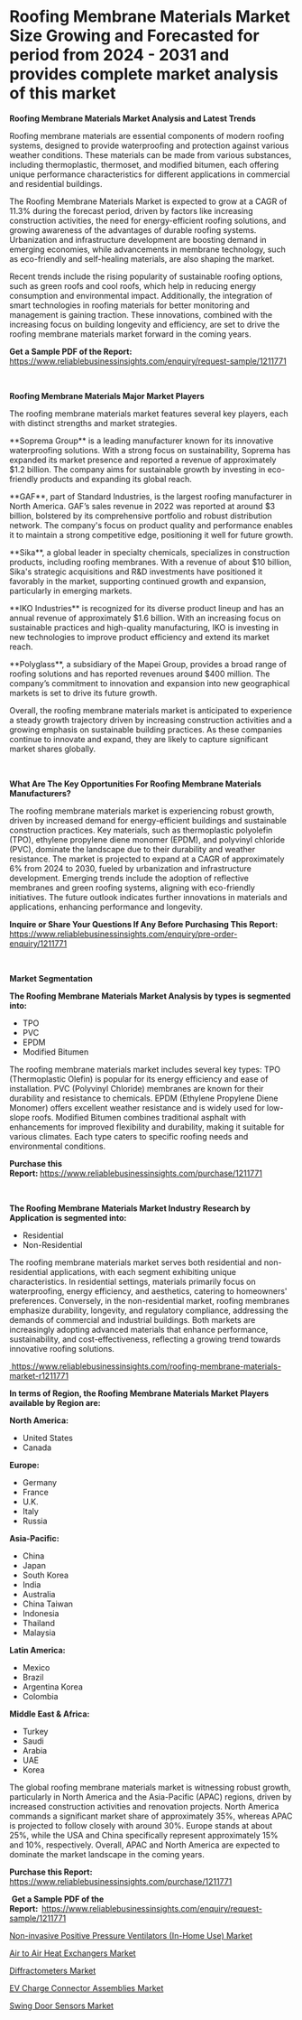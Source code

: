 <p><h1>Roofing Membrane Materials Market Size Growing and Forecasted for period from 2024 - 2031 and provides complete market analysis of this market</h1></p><p><strong>Roofing Membrane Materials Market Analysis and Latest Trends</strong></p>
<p><p>Roofing membrane materials are essential components of modern roofing systems, designed to provide waterproofing and protection against various weather conditions. These materials can be made from various substances, including thermoplastic, thermoset, and modified bitumen, each offering unique performance characteristics for different applications in commercial and residential buildings.</p><p>The Roofing Membrane Materials Market is expected to grow at a CAGR of 11.3% during the forecast period, driven by factors like increasing construction activities, the need for energy-efficient roofing solutions, and growing awareness of the advantages of durable roofing systems. Urbanization and infrastructure development are boosting demand in emerging economies, while advancements in membrane technology, such as eco-friendly and self-healing materials, are also shaping the market.</p><p>Recent trends include the rising popularity of sustainable roofing options, such as green roofs and cool roofs, which help in reducing energy consumption and environmental impact. Additionally, the integration of smart technologies in roofing materials for better monitoring and management is gaining traction. These innovations, combined with the increasing focus on building longevity and efficiency, are set to drive the roofing membrane materials market forward in the coming years.</p></p>
<p><strong>Get a Sample PDF of the Report:&nbsp;</strong> <a href="https://www.reliablebusinessinsights.com/enquiry/request-sample/1211771?utm_campaign=96&utm_medium=2&utm_source=Github&utm_content=ia&utm_term=05102024&utm_id=roofing-membrane-materials">https://www.reliablebusinessinsights.com/enquiry/request-sample/1211771</a></p>
<p>&nbsp;</p>
<p><strong>Roofing Membrane Materials Major Market Players</strong></p>
<p><p>The roofing membrane materials market features several key players, each with distinct strengths and market strategies. </p><p>**Soprema Group** is a leading manufacturer known for its innovative waterproofing solutions. With a strong focus on sustainability, Soprema has expanded its market presence and reported a revenue of approximately $1.2 billion. The company aims for sustainable growth by investing in eco-friendly products and expanding its global reach.</p><p>**GAF**, part of Standard Industries, is the largest roofing manufacturer in North America. GAF’s sales revenue in 2022 was reported at around $3 billion, bolstered by its comprehensive portfolio and robust distribution network. The company's focus on product quality and performance enables it to maintain a strong competitive edge, positioning it well for future growth.</p><p>**Sika**, a global leader in specialty chemicals, specializes in construction products, including roofing membranes. With a revenue of about $10 billion, Sika's strategic acquisitions and R&D investments have positioned it favorably in the market, supporting continued growth and expansion, particularly in emerging markets.</p><p>**IKO Industries** is recognized for its diverse product lineup and has an annual revenue of approximately $1.6 billion. With an increasing focus on sustainable practices and high-quality manufacturing, IKO is investing in new technologies to improve product efficiency and extend its market reach.</p><p>**Polyglass**, a subsidiary of the Mapei Group, provides a broad range of roofing solutions and has reported revenues around $400 million. The company’s commitment to innovation and expansion into new geographical markets is set to drive its future growth.</p><p>Overall, the roofing membrane materials market is anticipated to experience a steady growth trajectory driven by increasing construction activities and a growing emphasis on sustainable building practices. As these companies continue to innovate and expand, they are likely to capture significant market shares globally.</p></p>
<p>&nbsp;</p>
<p><strong>What Are The Key Opportunities For Roofing Membrane Materials Manufacturers?</strong></p>
<p><p>The roofing membrane materials market is experiencing robust growth, driven by increased demand for energy-efficient buildings and sustainable construction practices. Key materials, such as thermoplastic polyolefin (TPO), ethylene propylene diene monomer (EPDM), and polyvinyl chloride (PVC), dominate the landscape due to their durability and weather resistance. The market is projected to expand at a CAGR of approximately 6% from 2024 to 2030, fueled by urbanization and infrastructure development. Emerging trends include the adoption of reflective membranes and green roofing systems, aligning with eco-friendly initiatives. The future outlook indicates further innovations in materials and applications, enhancing performance and longevity.</p></p>
<p><strong>Inquire or Share Your Questions If Any Before Purchasing This Report:</strong> <a href="https://www.reliablebusinessinsights.com/enquiry/pre-order-enquiry/1211771?utm_campaign=96&utm_medium=2&utm_source=Github&utm_content=ia&utm_term=05102024&utm_id=roofing-membrane-materials">https://www.reliablebusinessinsights.com/enquiry/pre-order-enquiry/1211771</a></p>
<p>&nbsp;</p>
<p><strong>Market Segmentation</strong></p>
<p><strong>The Roofing Membrane Materials Market Analysis by types is segmented into:</strong></p>
<p><ul><li>TPO</li><li>PVC</li><li>EPDM</li><li>Modified Bitumen</li></ul></p>
<p><p>The roofing membrane materials market includes several key types: TPO (Thermoplastic Olefin) is popular for its energy efficiency and ease of installation. PVC (Polyvinyl Chloride) membranes are known for their durability and resistance to chemicals. EPDM (Ethylene Propylene Diene Monomer) offers excellent weather resistance and is widely used for low-slope roofs. Modified Bitumen combines traditional asphalt with enhancements for improved flexibility and durability, making it suitable for various climates. Each type caters to specific roofing needs and environmental conditions.</p></p>
<p><strong>Purchase this Report:&nbsp;</strong><a href="https://www.reliablebusinessinsights.com/purchase/1211771?utm_campaign=96&utm_medium=2&utm_source=Github&utm_content=ia&utm_term=05102024&utm_id=roofing-membrane-materials">https://www.reliablebusinessinsights.com/purchase/1211771</a></p>
<p>&nbsp;</p>
<p><strong>The Roofing Membrane Materials Market Industry Research by Application is segmented into:</strong></p>
<p><ul><li>Residential</li><li>Non-Residential</li></ul></p>
<p><p>The roofing membrane materials market serves both residential and non-residential applications, with each segment exhibiting unique characteristics. In residential settings, materials primarily focus on waterproofing, energy efficiency, and aesthetics, catering to homeowners' preferences. Conversely, in the non-residential market, roofing membranes emphasize durability, longevity, and regulatory compliance, addressing the demands of commercial and industrial buildings. Both markets are increasingly adopting advanced materials that enhance performance, sustainability, and cost-effectiveness, reflecting a growing trend towards innovative roofing solutions.</p></p>
<p><a href="https://www.reliablebusinessinsights.com/roofing-membrane-materials-market-r1211771?utm_campaign=96&utm_medium=2&utm_source=Github&utm_content=ia&utm_term=05102024&utm_id=roofing-membrane-materials">&nbsp;https://www.reliablebusinessinsights.com/roofing-membrane-materials-market-r1211771</a></p>
<p><strong>In terms of Region, the Roofing Membrane Materials Market Players available by Region are:</strong></p>
<p>
    <p> <strong> North America: </strong>
        <ul>
            <li>United States</li>
            <li>Canada</li>
        </ul>
        </p> 
    <p> <strong> Europe: </strong>
        <ul>
            <li>Germany</li>
            <li>France</li>
            <li>U.K.</li>
            <li>Italy</li>
            <li>Russia</li>
        </ul>
        </p> 
    <p> <strong> Asia-Pacific: </strong>
        <ul>
            <li>China</li>
            <li>Japan</li>
            <li>South Korea</li>
            <li>India</li>
            <li>Australia</li>
            <li>China Taiwan</li>
            <li>Indonesia</li>
            <li>Thailand</li>
            <li>Malaysia</li>
        </ul>
        </p> 
    <p> <strong> Latin America: </strong>
        <ul>
            <li>Mexico</li>
            <li>Brazil</li>
            <li>Argentina Korea</li>
            <li>Colombia</li>
        </ul>
        </p> 
    <p> <strong> Middle East & Africa: </strong>
        <ul>
            <li>Turkey</li>
            <li>Saudi</li>
            <li>Arabia</li>
            <li>UAE</li>
            <li>Korea</li>
        </ul>
    </p>
    </p>
<p><p>The global roofing membrane materials market is witnessing robust growth, particularly in North America and the Asia-Pacific (APAC) regions, driven by increased construction activities and renovation projects. North America commands a significant market share of approximately 35%, whereas APAC is projected to follow closely with around 30%. Europe stands at about 25%, while the USA and China specifically represent approximately 15% and 10%, respectively. Overall, APAC and North America are expected to dominate the market landscape in the coming years.</p></p>
<p><strong>Purchase this Report: </strong><a href="https://www.reliablebusinessinsights.com/purchase/1211771?utm_campaign=96&utm_medium=2&utm_source=Github&utm_content=ia&utm_term=05102024&utm_id=roofing-membrane-materials">https://www.reliablebusinessinsights.com/purchase/1211771</a></p>
<p>&nbsp;<strong>Get a Sample PDF of the Report:&nbsp;&nbsp;</strong><a href="https://www.reliablebusinessinsights.com/enquiry/request-sample/1211771?utm_campaign=96&utm_medium=2&utm_source=Github&utm_content=ia&utm_term=05102024&utm_id=roofing-membrane-materials">https://www.reliablebusinessinsights.com/enquiry/request-sample/1211771</a></p>
<p><strong></strong></p>
<p><p><a href="https://github.com/GRUBBSCHARLES/Market-Research-Report-List-1/blob/main/non-invasive-positive-pressure-ventilators-in-home-use-market.md?utm_campaign=96&utm_medium=2&utm_source=Github&utm_content=ia&utm_term=05102024&utm_id=roofing-membrane-materials">Non-invasive Positive Pressure Ventilators (In-Home Use) Market</a></p><p><a href="https://github.com/HaroldWalker405/Market-Research-Report-List-1/blob/main/air-to-air-heat-exchangers-market.md?utm_campaign=96&utm_medium=2&utm_source=Github&utm_content=ia&utm_term=05102024&utm_id=roofing-membrane-materials">Air to Air Heat Exchangers Market</a></p><p><a href="https://www.linkedin.com/pulse/driving-forces-global-diffractometers-market-trends-0s6fe?utm_campaign=96&utm_medium=2&utm_source=Github&utm_content=ia&utm_term=05102024&utm_id=roofing-membrane-materials">Diffractometers Market</a></p><p><a href="https://issuu.com/reportprime-2/docs/ev-charge-connector-assemblies-mark_1a5ee085061778?utm_campaign=96&utm_medium=2&utm_source=Github&utm_content=ia&utm_term=05102024&utm_id=roofing-membrane-materials">EV Charge Connector Assemblies Market</a></p><p><a href="https://issuu.com/reportprime-2/docs/swing-door-sensors-market-size-2030_db2bb0f0114edc?utm_campaign=96&utm_medium=2&utm_source=Github&utm_content=ia&utm_term=05102024&utm_id=roofing-membrane-materials">Swing Door Sensors Market</a></p></p>